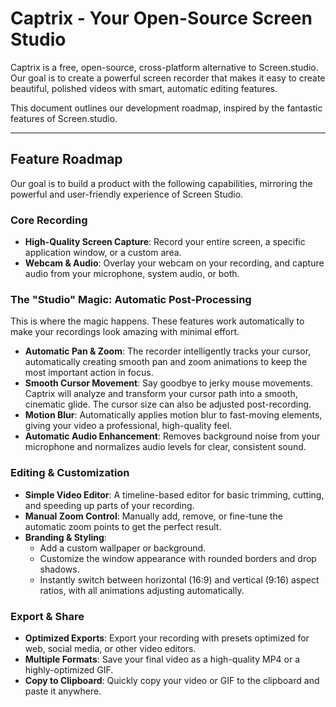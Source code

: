 # Captrix - Your Open-Source Screen Studio

Captrix is a free, open-source, cross-platform alternative to Screen.studio. Our goal is to create a powerful screen recorder that makes it easy to create beautiful, polished videos with smart, automatic editing features.

This document outlines our development roadmap, inspired by the fantastic features of Screen.studio.

---

## Feature Roadmap

Our goal is to build a product with the following capabilities, mirroring the powerful and user-friendly experience of Screen Studio.

### Core Recording

- **High-Quality Screen Capture**: Record your entire screen, a specific application window, or a custom area.
- **Webcam & Audio**: Overlay your webcam on your recording, and capture audio from your microphone, system audio, or both.

### The "Studio" Magic: Automatic Post-Processing

This is where the magic happens. These features work automatically to make your recordings look amazing with minimal effort.

- **Automatic Pan & Zoom**: The recorder intelligently tracks your cursor, automatically creating smooth pan and zoom animations to keep the most important action in focus.
- **Smooth Cursor Movement**: Say goodbye to jerky mouse movements. Captrix will analyze and transform your cursor path into a smooth, cinematic glide. The cursor size can also be adjusted post-recording.
- **Motion Blur**: Automatically applies motion blur to fast-moving elements, giving your video a professional, high-quality feel.
- **Automatic Audio Enhancement**: Removes background noise from your microphone and normalizes audio levels for clear, consistent sound.

### Editing & Customization

- **Simple Video Editor**: A timeline-based editor for basic trimming, cutting, and speeding up parts of your recording.
- **Manual Zoom Control**: Manually add, remove, or fine-tune the automatic zoom points to get the perfect result.
- **Branding & Styling**:
  - Add a custom wallpaper or background.
  - Customize the window appearance with rounded borders and drop shadows.
  - Instantly switch between horizontal (16:9) and vertical (9:16) aspect ratios, with all animations adjusting automatically.

### Export & Share

- **Optimized Exports**: Export your recording with presets optimized for web, social media, or other video editors.
- **Multiple Formats**: Save your final video as a high-quality MP4 or a highly-optimized GIF.
- **Copy to Clipboard**: Quickly copy your video or GIF to the clipboard and paste it anywhere.
